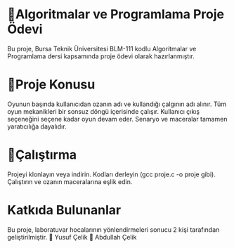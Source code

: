 ﻿# 🎵Algoritmalar ve Programlama Proje Ödevi
Bu proje, Bursa Teknik Üniversitesi BLM-111 kodlu Algoritmalar ve Programlama dersi kapsamında proje ödevi olarak hazırlanmıştır.

# 🚀Proje Konusu
Oyunun başında kullanıcıdan ozanın adı ve kullandığı çalgının adı alınır.
Tüm oyun mekanikleri bir sonsuz döngü içerisinde çalışır.
Kullanıcı çıkış seçeneğini seçene kadar oyun devam eder.
Senaryo ve maceralar tamamen yaratıcılığa dayalıdır. 

# 📌Çalıştırma
Projeyi klonlayın veya indirin.
Kodları derleyin (gcc proje.c -o proje gibi).
Çalıştırın ve ozanın maceralarına eşlik edin.

# Katkıda Bulunanlar
Bu proje, laboratuvar hocalarının yönlendirmeleri sonucu 2 kişi tarafından geliştirilmiştir.
👤 Yusuf Çelik
👤 Abdullah Çelik



